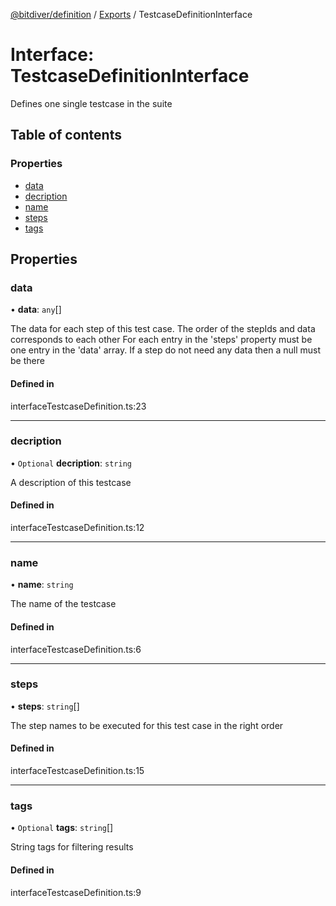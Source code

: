 [@bitdiver/definition](../README.md) / [Exports](../modules.md) / TestcaseDefinitionInterface

# Interface: TestcaseDefinitionInterface

Defines one single testcase in the suite

## Table of contents

### Properties

- [data](TestcaseDefinitionInterface.md#data)
- [decription](TestcaseDefinitionInterface.md#decription)
- [name](TestcaseDefinitionInterface.md#name)
- [steps](TestcaseDefinitionInterface.md#steps)
- [tags](TestcaseDefinitionInterface.md#tags)

## Properties

### data

• **data**: `any`[]

The data for each step of this test case.
The order of the stepIds and data corresponds to each other
For each entry in the 'steps' property must be one entry in the
'data' array. If a step do not need any data then a null must be there

#### Defined in

interfaceTestcaseDefinition.ts:23

___

### decription

• `Optional` **decription**: `string`

A description of this testcase

#### Defined in

interfaceTestcaseDefinition.ts:12

___

### name

• **name**: `string`

The name of the testcase

#### Defined in

interfaceTestcaseDefinition.ts:6

___

### steps

• **steps**: `string`[]

The step names to be executed for this test case in the right order

#### Defined in

interfaceTestcaseDefinition.ts:15

___

### tags

• `Optional` **tags**: `string`[]

String tags for filtering results

#### Defined in

interfaceTestcaseDefinition.ts:9
